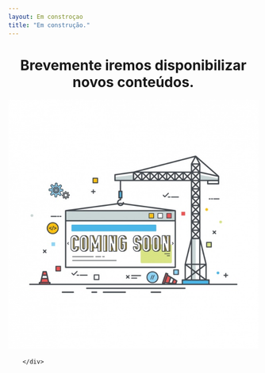 ```yaml
---
layout: Em constroçao
title: "Em construção."
---
```



<!--[if lt IE 8]>
	<link rel="stylesheet" type="text/css" href="/404/css/ie7.css" />
<![endif]-->
<center>
<h1>Brevemente iremos disponibilizar novos conteúdos.</h1>
</center>

<div id="wrapper">
	<div class="graphic">
	<p style="text-align:center;"><img src="/img/coming-soon.png"></p>
	<!--	<img src="/img/coming-soon.png" alt="404" align="middle" />-->
	</div>

	

	
	
		

			
		</div>

	


